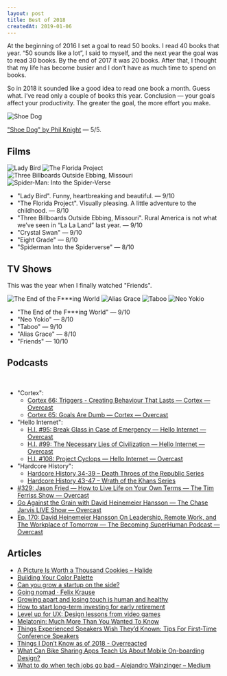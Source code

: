 ```yaml
---
layout: post
title: Best of 2018
createdAt: 2019-01-06
---
```


At the beginning of 2016 I set a goal to read 50 books. I read 40 books that year. “50 sounds like a lot”, I said to myself, and the next year the goal was to read 30 books. By the end of 2017 it was 20 books. After that, I thought that my life has become busier and I don’t have as much time to spend on books.

So in 2018 it sounded like a good idea to read one book a month. Guess what. I’ve read only a couple of books this year. Conclusion — your goals affect your productivity. The greater the goal, the more effort you make.

<div class="img-inline img-inline-md">
  <img src="/images/best-of-2018/shoe-dog.jpg" alt="Shoe Dog">
</div>

["Shoe Dog" by Phil Knight](https://www.goodreads.com/book/show/27220736-shoe-dog) — 5/5.

## Films

<div class="img-inline img-inline-sm">
  <img src="/images/best-of-2018/lady-bird.jpg" alt="‎Lady Bird">
  <img src="/images/best-of-2018/the-florida-project.jpg" alt="‎The Florida Project">
  <img src="/images/best-of-2018/three-billboards-outside-ebbing-missouri.jpg" alt="‎‎Three Billboards Outside Ebbing, Missouri">
  <img src="/images/best-of-2018/spider-man.jpg" alt="Spider-Man: Into the Spider-Verse">
</div>

- "‎Lady Bird". Funny, heartbreaking and beautiful. — 9/10
- "‎The Florida Project". Visually pleasing. A little adventure to the childhood. — 8/10
- "‎Three Billboards Outside Ebbing, Missouri". Rural America is not what we’ve seen in “La La Land” last year. — 9/10
- "Crystal Swan" — 9/10
- "Eight Grade" — 8/10
- "Spiderman Into the Spiderverse" — 8/10

## TV Shows

This was the year when I finally watched "Friends".

<div class="img-inline img-inline-sm">
  <img src="/images/best-of-2018/the-end-of-the-fucking-world.jpg" alt="The End of the F***ing World">
  <img src="/images/best-of-2018/alias-grace.jpg" alt="Alias Grace">
  <img src="/images/best-of-2018/taboo.jpg" alt="Taboo">
  <img src="/images/best-of-2018/neo-yokio.jpg" alt="Neo Yokio">
</div>

- "The End of the F***ing World" — 9/10
- "Neo Yokio" — 8/10
- "Taboo" — 9/10
- "Alias Grace" — 8/10
- "Friends" — 10/10

## Podcasts

<div class="img-inline img-inline-sm">
  <img src="/images/best-of-2018/cortex.jpg" alt="">
  <img src="/images/best-of-2018/hello-internet.jpg" alt="">
  <img src="/images/best-of-2018/hardcore-history.jpg" alt="">
  <img src="/images/best-of-2018/the-tim-ferriss-show.jpg" alt="">
</div>

- "Cortex":
  - [Cortex 66: Triggers - Creating Behaviour That Lasts — Cortex — Overcast](https://overcast.fm/+E7b4VWzl0)
  - [Cortex 65: Goals Are Dumb — Cortex — Overcast](https://overcast.fm/+E7b6x0bpI)
- "Hello Internet":
  - [H.I. #95: Break Glass in Case of Emergency — Hello Internet — Overcast](https://overcast.fm/+B1qxpAtRY)
  - [H.I. #99: The Necessary Lies of Civilization — Hello Internet — Overcast](https://overcast.fm/+B1qxV6I0Y)
  - [H.I. #108: Project Cyclops — Hello Internet — Overcast](https://overcast.fm/+B1qzR7TJI)
- "Hardcore History":
  - [Hardcore History 34-39 – Death Throes of the Republic Series](https://www.dancarlin.com/product/hardcore-history-death-throes-of-the-republic-series/)
  - [Hardcore History 43-47 – Wrath of the Khans Series](https://www.dancarlin.com/product/hardcore-history-wrath-of-the-khans-series/)
- [#329: Jason Fried — How to Live Life on Your Own Terms — The Tim Ferriss Show — Overcast](https://overcast.fm/+Kebv7MSmg)
- [Go Against the Grain with David Heinemeier Hansson — The Chase Jarvis LIVE Show — Overcast](https://overcast.fm/+GzrGvtspE)
- [Ep. 170: David Heinemeier Hansson On Leadership, Remote Work, and The Workplace of Tomorrow — The Becoming SuperHuman Podcast — Overcast](https://overcast.fm/+ELzSLowBo)

## Articles

- [A Picture Is Worth a Thousand Cookies – Halide](https://blog.halide.cam/a-picture-is-worth-a-thousand-cookies-8400efa3d650)
- [Building Your Color Palette](https://refactoringui.com/previews/building-your-color-palette/)
- [Can you grow a startup on the side?](https://justinjackson.ca/sideproject)
- [Going nomad · Felix Krause](https://krausefx.com/blog/going-nomad)
- [Growing apart and losing touch is human and healthy](https://m.signalvnoise.com/growing-apart-and-losing-touch-is-human-and-healthy-52b5a678fbf5)
- [How to start long-term investing for early retirement](https://qotoqot.com/blog/early-retirement/)
- [Level up for UX: Design lessons from video games](https://evilmartians.com/chronicles/level-up-for-ux-design-lessons-from-videogames)
- [Melatonin: Much More Than You Wanted To Know](https://www.lesswrong.com/posts/E4cKD9iTWHaE7f3AJ/melatonin-much-more-than-you-wanted-to-know)
- [Things Experienced Speakers Wish They’d Known: Tips For First-Time Conference Speakers](https://blog.usejournal.com/things-i-wish-id-known-tips-for-first-time-conference-speakers-ffa4ca438ea)
- [Things I Don’t Know as of 2018 - Overreacted](https://overreacted.io/things-i-dont-know-as-of-2018/)
- [What Can Bike Sharing Apps Teach Us About Mobile On-boarding Design?](https://www.lukew.com/ff/entry.asp?1995)
- [What to do when tech jobs go bad – Alejandro Wainzinger – Medium](https://medium.com/@xevix/what-to-do-when-tech-jobs-go-bad-93e631a1bdc9)
